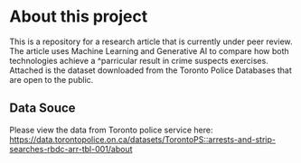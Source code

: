 # About this project
This is a repository for a research article that is currently under peer review. The article uses Machine Learning and Generative AI to compare how both technologies achieve a ^parricular result in crime suspects exercises. Attached is the dataset downloaded from the Toronto Police Databases that are open to the public.

## Data Souce
Please view the data from Toronto police service here: https://data.torontopolice.on.ca/datasets/TorontoPS::arrests-and-strip-searches-rbdc-arr-tbl-001/about
